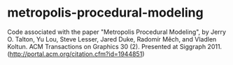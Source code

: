 # metropolis-procedural-modeling
Code associated with the paper "Metropolis Procedural Modeling", 
by Jerry O. Talton, Yu Lou, Steve Lesser, Jared Duke, Radomír Měch, and Vladlen Koltun. 
ACM Transactions on Graphics 30 (2). 
Presented at Siggraph 2011. (http://portal.acm.org/citation.cfm?id=1944851)
